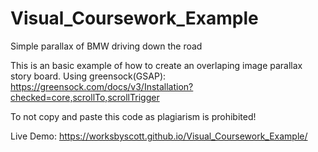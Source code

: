 # Visual_Coursework_Example
Simple parallax of BMW driving down the road

This is an basic example of how to create an overlaping image parallax story board. 
Using greensock(GSAP): https://greensock.com/docs/v3/Installation?checked=core,scrollTo,scrollTrigger

To not copy and paste this code as plagiarism is prohibited!

Live Demo: https://worksbyscott.github.io/Visual_Coursework_Example/

